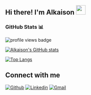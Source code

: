 
## Hi there! I'm Alkaison <img src="https://raw.githubusercontent.com/iampavangandhi/iampavangandhi/master/gifs/Hi.gif" width="30px">


### GitHub Stats 📊

![profile views badge](https://komarev.com/ghpvc/?username=alkaison&color=7957d5)

[![Alkaison's GitHub stats](https://github-readme-stats.vercel.app/api?username=alkaison)](https://github.com/alkaison/github-readme-stats)

[![Top Langs](https://github-readme-stats.vercel.app/api/top-langs/?username=alkaison&layout=compact)](https://github.com/alkaison/github-readme-stats)

## Connect with me

[![Github](https://img.shields.io/badge/-Alkaison-000?style=flat&logo=Github&logoColor=white)](https://github.com/Alkaison/)
[![Linkedin](https://img.shields.io/badge/-Ganesh%20Mourya-blue?style=flat&logo=Linkedin&logoColor=white)](https://www.linkedin.com/in/ganeshmourya/)
[![Gmail](https://img.shields.io/badge/-505ganeshmourya@gmail.com-c14438?style=flat&logo=Gmail&logoColor=white)](mailto:505ganeshmourya@gmail.com)
